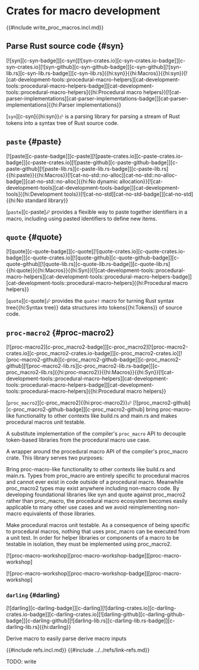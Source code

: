 # Crates for macro development

{{#include write_proc_macros.incl.md}}

## Parse Rust source code {#syn}

[![syn][c-syn-badge]][c-syn][![syn-crates.io][c-syn-crates.io-badge]][c-syn-crates.io][![syn-github][c-syn-github-badge]][c-syn-github][![syn-lib.rs][c-syn-lib.rs-badge]][c-syn-lib.rs]{{hi:syn}}{{hi:Macros}}{{hi:syn}}[![cat-development-tools::procedural-macro-helpers][cat-development-tools::procedural-macro-helpers-badge]][cat-development-tools::procedural-macro-helpers]{{hi:Procedural macro helpers}}[![cat-parser-implementations][cat-parser-implementations-badge]][cat-parser-implementations]{{hi:Parser implementations}}

[`syn`][c-syn]{{hi:syn}}⮳ is a parsing library for parsing a stream of Rust tokens into a syntax tree of Rust source code.

## `paste` {#paste}

[![paste][c-paste-badge]][c-paste][![paste-crates.io][c-paste-crates.io-badge]][c-paste-crates.io][![paste-github][c-paste-github-badge]][c-paste-github][![paste-lib.rs][c-paste-lib.rs-badge]][c-paste-lib.rs]{{hi:paste}}{{hi:Macros}}[![cat-no-std::no-alloc][cat-no-std::no-alloc-badge]][cat-no-std::no-alloc]{{hi:No dynamic allocation}}[![cat-development-tools][cat-development-tools-badge]][cat-development-tools]{{hi:Development tools}}[![cat-no-std][cat-no-std-badge]][cat-no-std]{{hi:No standard library}}

[`paste`][c-paste]⮳ provides a flexible way to paste together identifiers in a macro, including using pasted identifiers to define new items.

## `quote` {#quote}

[![quote][c-quote-badge]][c-quote][![quote-crates.io][c-quote-crates.io-badge]][c-quote-crates.io][![quote-github][c-quote-github-badge]][c-quote-github][![quote-lib.rs][c-quote-lib.rs-badge]][c-quote-lib.rs]{{hi:quote}}{{hi:Macros}}{{hi:Syn}}[![cat-development-tools::procedural-macro-helpers][cat-development-tools::procedural-macro-helpers-badge]][cat-development-tools::procedural-macro-helpers]{{hi:Procedural macro helpers}}

[`quote`][c-quote]⮳ provides the `quote!` macro for turning Rust syntax tree{{hi:Syntax tree}} data structures into tokens{{hi:Tokens}} of source code.

## `proc-macro2` {#proc-macro2}

[![proc-macro2][c-proc_macro2-badge]][c-proc_macro2][![proc-macro2-crates.io][c-proc_macro2-crates.io-badge]][c-proc_macro2-crates.io][![proc-macro2-github][c-proc_macro2-github-badge]][c-proc_macro2-github][![proc-macro2-lib.rs][c-proc_macro2-lib.rs-badge]][c-proc_macro2-lib.rs]{{hi:proc-macro2}}{{hi:Macros}}{{hi:Syn}}[![cat-development-tools::procedural-macro-helpers][cat-development-tools::procedural-macro-helpers-badge]][cat-development-tools::procedural-macro-helpers]{{hi:Procedural macro helpers}}

[`proc_macro2`][c-proc_macro2]{{hi:proc-macro2}}⮳ [![proc_macro2-github][c-proc_macro2-github-badge]][c-proc_macro2-github] bring proc-macro-like functionality to other contexts like build.rs and main.rs and makes procedural macros unit testable.

A substitute implementation of the compiler's `proc_macro` API to decouple token-based libraries from the procedural macro use case.

A wrapper around the procedural macro API of the compiler's proc_macro crate. This library serves two purposes:

Bring proc-macro-like functionality to other contexts like build.rs and main.rs. Types from proc_macro are entirely specific to procedural macros and cannot ever exist in code outside of a procedural macro. Meanwhile proc_macro2 types may exist anywhere including non-macro code. By developing foundational libraries like syn and quote against proc_macro2 rather than proc_macro, the procedural macro ecosystem becomes easily applicable to many other use cases and we avoid reimplementing non-macro equivalents of those libraries.

Make procedural macros unit testable. As a consequence of being specific to procedural macros, nothing that uses proc_macro can be executed from a unit test. In order for helper libraries or components of a macro to be testable in isolation, they must be implemented using proc_macro2.

[![proc-macro-workshop][proc-macro-workshop-badge]][proc-macro-workshop]

[![proc-macro-workshop][proc-macro-workshop-badge]][proc-macro-workshop]

### `darling` {#darling}

[![darling][c-darling-badge]][c-darling][![darling-crates.io][c-darling-crates.io-badge]][c-darling-crates.io][![darling-github][c-darling-github-badge]][c-darling-github][![darling-lib.rs][c-darling-lib.rs-badge]][c-darling-lib.rs]{{hi:darling}}

Derive macro to easily parse derive macro inputs

{{#include refs.incl.md}}
{{#include ../../refs/link-refs.md}}

<div class="hidden">
TODO: write
</div>

